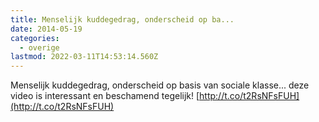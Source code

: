 ```yaml
---
title: Menselijk kuddegedrag, onderscheid op ba...
date: 2014-05-19
categories:
  - overige
lastmod: 2022-03-11T14:53:14.560Z
---
```


Menselijk kuddegedrag, onderscheid op basis van sociale klasse... deze video is interessant en beschamend tegelijk! [http://t.co/t2RsNFsFUH](http://t.co/t2RsNFsFUH)
